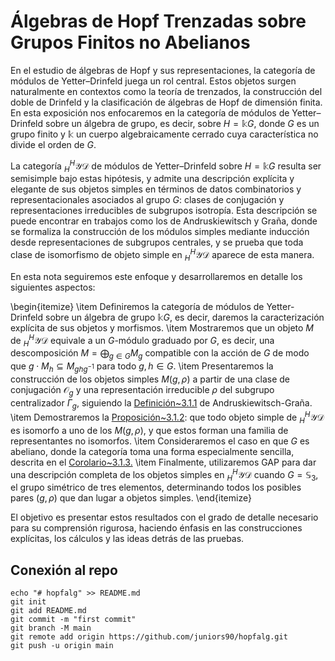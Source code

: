 # Álgebras de Hopf Trenzadas sobre Grupos Finitos no Abelianos


En el estudio de álgebras de Hopf y sus representaciones,
la categoría de módulos de Yetter–Drinfeld juega un rol central.
Estos objetos surgen naturalmente en contextos como la teoría de
trenzados, la construcción del doble de Drinfeld y la clasificación
de álgebras de Hopf de dimensión finita. En esta exposición nos
enfocaremos en la categoría de módulos de Yetter–Drinfeld sobre
un álgebra de grupo, es decir, sobre $H = \Bbbk G$, donde $G$
es un grupo finito y $\Bbbk$ un cuerpo algebraicamente cerrado
cuya característica no divide el orden de $G$.

La categoría ${}_H^H \mathcal{YD}$ de módulos de Yetter–Drinfeld
sobre $H = \Bbbk G$ resulta ser semisimple bajo estas hipótesis,
y admite una descripción explícita y elegante de sus objetos
simples en términos de datos combinatorios y representacionales
asociados al grupo $G$: clases de conjugación y representaciones
irreducibles de subgrupos isotropía. Esta descripción se puede
encontrar en trabajos como los de Andruskiewitsch y Graña,
donde se formaliza la construcción de los módulos simples mediante
inducción desde representaciones de subgrupos centrales, y se prueba
que toda clase de isomorfismo de objeto simple en
${}_H^H \mathcal{YD}$ aparece de esta manera.

En esta nota seguiremos este enfoque y desarrollaremos en detalle
los siguientes aspectos:

\begin{itemize}
    \item Definiremos la categoría de módulos de Yetter-Drinfeld
    sobre un álgebra de grupo $\Bbbk G$, es decir, daremos la
    caracterización explícita de sus objetos y morfismos.
    \item Mostraremos que un objeto $M$ de ${}_H^H \mathcal{YD}$
    equivale a un $G$-módulo graduado por $G$, es decir, una
    descomposición $M = \bigoplus_{g \in G} M_g$ compatible con la
    acción de $G$ de modo que $g \cdot M_h \subseteq M_{ghg^{-1}}$
    para todo $g,h \in G$.
    \item Presentaremos la construcción de los objetos simples
    $M(g,\rho)$ a partir de una clase de conjugación $\mathcal{O}_g$
    y una representación irreducible $\rho$ del subgrupo centralizador
    $\Gamma_g$, siguiendo la [Definición~3.1.1](https://arxiv.org/abs/math/9802074v3) de
    Andruskiewitsch-Graña.
    \item Demostraremos la [Proposición~3.1.2](https://arxiv.org/abs/math/9802074v3): que todo
    objeto simple de ${}_H^H \mathcal{YD}$ es isomorfo a uno de los
    $M(g,\rho)$, y que estos forman una familia de representantes no
    isomorfos.
    \item Consideraremos el caso en que $G$ es abeliano, donde la
    categoría toma una forma especialmente sencilla, descrita en el
    [Corolario~3.1.3.](https://arxiv.org/abs/math/9802074v3)
    \item Finalmente, utilizaremos GAP para  dar una descripción
    completa de los objetos simples en ${}_H^H \mathcal{YD}$
    cuando $G = \mathbb{S}_3$, el grupo simétrico de tres
    elementos, determinando todos los posibles pares
    $(g,\rho)$ que dan lugar a objetos simples.
\end{itemize}

El objetivo es presentar estos resultados con el grado de
detalle necesario para su comprensión rigurosa, haciendo
énfasis en las construcciones explícitas, los cálculos y
las ideas detrás de las pruebas.

## Conexión al repo

```
echo "# hopfalg" >> README.md
git init
git add README.md
git commit -m "first commit"
git branch -M main
git remote add origin https://github.com/juniors90/hopfalg.git
git push -u origin main
```